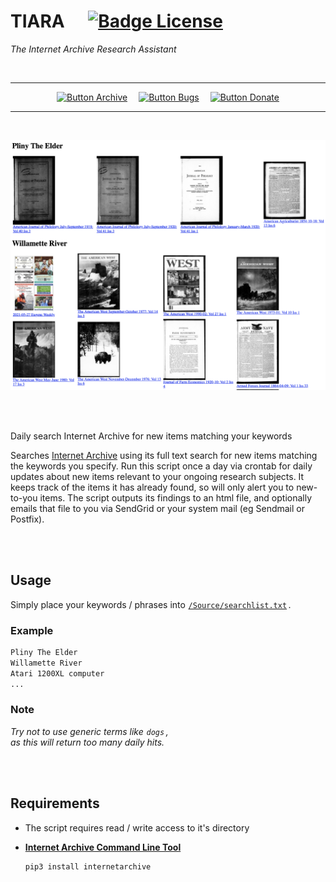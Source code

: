 
# TIARA    [![Badge License]][License]

*The Internet Archive Research Assistant*

<br>

<div align = center>

---

[![Button Archive]][Internet Archive]   
[![Button Bugs]][Bugs]   
[![Button Donate]][Donate]

---

<br>


<img
    src = 'Resources/Showcase.png'
    height = 400
    title = 'Screenshot showing a sample days new items: four hits for "Pliny The Elder" and eight for "Wilamette River"'
/>
    
</div>

<br>
<br>

Daily search Internet Archive for new items matching your keywords

Searches [Internet Archive] using its full text search for new items matching the keywords you specify. Run this script once a day via crontab for daily updates about new items relevant to your ongoing research subjects. It keeps track of the items it has already found, so will only alert you to new-to-you items. The script outputs its findings to an html file, and optionally emails that file to you via SendGrid or your system mail (eg Sendmail or Postfix).


<br>
<br>

## Usage

Simply place your keywords / phrases into [`/Source/searchlist.txt`][SearchList] .

### Example

```txt
Pliny The Elder
Willamette River
Atari 1200XL computer
...
```

### Note

*Try not to use generic terms like `dogs` ,* <br>
*as this will return too many daily hits.*

<br>
<br>

##  Requirements

- The script requires read / write access to it's directory

- **[Internet Archive Command Line Tool][IACLT]**

    ```sh
    pip3 install internetarchive
    ```
    
<br>


<!----------------------------------------------------------------------------->

[Internet Archive]: https://archive.org/
[Twitter]: https://twitter.com/kaysavetz
[Donate]: https://archive.org/donate/
[IACLT]: https://github.com/jjjake/internetarchive

[SearchList]: Source/searchlist.txt
[License]: LICENSE
[Bugs]: Documentation/Bugs.md

<!--------------------------------{ Badges }----------------------------------->

[Badge License]: https://img.shields.io/badge/License-MIT-yellow.svg?style=for-the-badge


<!-------------------------------{ Buttons }----------------------------------->

[Button Archive]: https://img.shields.io/badge/Internet_Archive-666666?style=for-the-badge&logo=InternetArchive&logoColor=white
[Button Donate]: https://img.shields.io/badge/Donate-yellow?style=for-the-badge&logo=InternetArchive&logoColor=white
[Button Bugs]: https://img.shields.io/badge/Bugs-6A5FBB?style=for-the-badge
